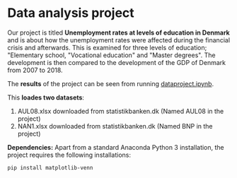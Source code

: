 # Data analysis project

Our project is titled **Unemployment rates at levels of education in Denmark** and is about how the unemployment rates were affected during the financial crisis and afterwards. This is examined for three levels of education; "Elementary school, "Vocational education" and "Master degrees". The development is then compared to the development of the GDP of Denmark from 2007 to 2018. 

The **results** of the project can be seen from running [dataproject.ipynb](dataproject.ipynb).

This **loades two datasets**:

1. AUL08.xlsx downloaded from statistikbanken.dk (Named AUL08 in the project)
1. NAN1.xlsx downloaded from statistikbanken.dk (Named BNP in the project)

**Dependencies:** Apart from a standard Anaconda Python 3 installation, the project requires the following installations:

``pip install matplotlib-venn``
